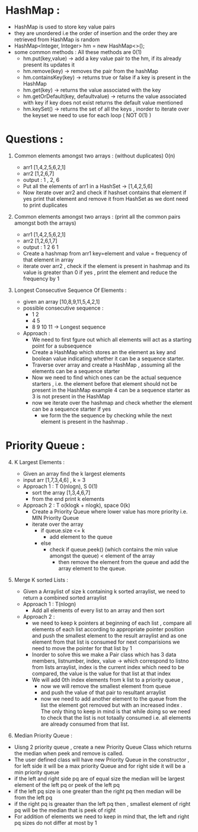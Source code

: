 # HashMap :
  - HashMap is used to store key value pairs
  - they are unordered i.e the order of insertion and the order they are retrieved from HashMap is random
  - HashMap<Integer, Integer> hm = new HashMap<>();
  - some common methods : All these methods are 0(1)
    -  hm.put(key,value) -> add a key value pair to the hm, if its already present its updates it  
    -  hm.remove(key) -> removes the pair from the hashMap
    -  hm.containsKey(key) -> returns true or false if a key is present in the HashMap 
    -  hm.get(key) -> returns the value associated with the key
    -  hm.getOrDefault(key, defaultvalue) -> returns the value associated with key if key does not exist returns the default value mentioned
    -  hm.keySet() -> returns the set of all the keys , inorder to iterate over the keyset we need to use for each loop ( NOT 0(1) )



# Questions :
1. Common elements amongst two arrays : (without duplicates) 0(n)
    - arr1 [1,4,2,5,6,2,1] 
    - arr2 [1,2,6,7]
    - output : 1 , 2,  6
    - Put all the elements of arr1 in a HashSet -> [1,4,2,5,6]
    - Now iterate over arr2 and check if hashset contains that element if yes print that element and remove it from HashSet as we dont need to print duplicates
 
2. Common elements amongst two arrays : (print all the common pairs amongst both the arrays)
    - arr1 [1,4,2,5,6,2,1]
    - arr2 [1,2,6,1,7]
    - output : 1 2 6 1 
    - Create a hashmap from arr1 key=element and value = frequency of that element in array
    - iterate over arr2 , check if the element is present in hashmap and its value is greater than 0 if yes , print the element and reduce the frequency by 1

3. Longest Consecutive Sequence Of Elements :
    - given an array [10,8,9,11,5,4,2,1]
    - possible consecutive sequence : 
      - 1 2
      - 4 5
      - 8 9 10 11 -> Longest sequence 
    - Approach : 
      - We need to first fgure out which all elements will act as a starting point for a subsequence 
      - Create a HashMap which stores an the element as key and boolean value indicating whether it can be a sequence starter.
      - Traverse over array and create a HashMap , assuming all the elements can be a sequence starter
      - Now we need to find which ones can be the actual sequence starters , i.e. the element before that element should not be present in the HashMap example 4 can be a sequence starter as 3 is not present in the HashMap
      - now we iterate over the hashmap and check whether the element can be a sequence starter if yes
        - we form the the sequence by checking while the next element is present in the hashmap .
     
# Priority Queue : 

4. K Largest Elements : 
    - Given an array find the k largest elements 
    - input arr [1,7,3,4,6] , k = 3
    - Approach 1 : T 0(nlogn), S 0(1)
      - sort the array [1,3,4,6,7]
      - from the end print k elements
    - Approach 2 : T o(klogk + nlogk), space 0(k)
      - Create a Priority Queue where lower value has more priority i.e. MIN Priority Queue
      - iterate over the array
        - if queue.size <= k 
          - add element to the queue
        - else 
          - check if queue.peek() (which contains the min value amongst the queue) < element of the array
            - then remove the element from the queue and add the array element to the queue.             

5. Merge K sorted Lists :
    - Given a Arraylist of size k containing k sorted arraylist, we need to return a combined sorted arraylist 
    - Approach 1 : T(nlogn) 
      - Add all elements of every list to an array and then sort
    - Approach 2 :
      - we need to keep k pointers at beginning of each list , compare all elements of each list according to appropriate pointer position and push the smallest element to the result arraylist and as one element from that list is consumed for next comparisions we need to move the pointer for that list by 1
      - Inorder to solve this we make a Pair class which has 3 data members, listnumber, index, value -> which correspond to listno from lists arraylist, index is the current index which need to be compared, the value is the value for that list at that index
      - We will add 0th index elements from k list to a priority queue ,
        - now we will remove the smallest element from queue 
        - and push the value of that pair to resultant arraylist
        - now we need to add another element to the queue from the list the element got removed but with an increased index . The only thing to keep in mind is that while doing so we need to check that the list is not totaally consumed i.e. all elements are already consumed from that list.  

6. Median Priority Queue : 
  - Uisng 2 priority queue , create a new Priority Queue Class which returns the median when peek and remove is called.
  - The user defined class will have new Priority Queue in the constructor , for left side it will be a max priority Queue and for right side it will be a min priority queue
  - if the left and right side pq are of equal size the median will be largest element of the left pq or peek of the left pq
  - if the left pq size is one greater than the right pq then median will be from the left pq
  - if the right pq is greaater than the left pq then , smallest element of right pq will be the median that is peek of right
  - For addition of elements we need to keep in mind that, the left and right pq sizes do not differ at most by 1
